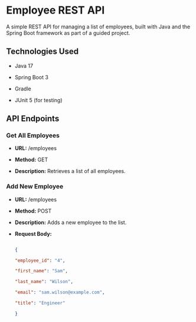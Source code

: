 # Employee REST API

A simple REST API for managing a list of employees, built with Java and the Spring Boot framework as part of a guided project.

## Technologies Used

* Java 17

* Spring Boot 3

* Gradle

* JUnit 5 (for testing)

## API Endpoints

### Get All Employees

* **URL:** /employees

* **Method:** GET

* **Description:** Retrieves a list of all employees.

### Add New Employee

* **URL:** /employees

* **Method:** POST

* **Description:** Adds a new employee to the list.

* **Request Body:**

  ```json

  {

  "employee_id": "4",

  "first_name": "Sam",

  "last_name": "Wilson",

  "email": "sam.wilson@example.com",

  "title": "Engineer"

  }
